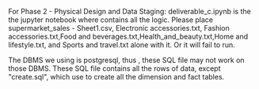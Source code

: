 For Phase 2 - Physical Design and Data Staging: deliverable_c.ipynb is the the jupyter notebook where contains all the logic. Please place supermarket_sales - Sheet1.csv, Electronic accessories.txt, Fashion accessories.txt,Food and beverages.txt,Health_and_beauty.txt,Home and lifestyle.txt, and Sports and travel.txt alone with it. Or it will fail to run. 

The DBMS we using is postgresql, thus , these SQL file may not work on those DBMS. These SQL file contains all the rows of data, except "create.sql", which use to create all the dimension and fact tables.
